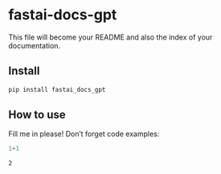 fastai-docs-gpt
================

<!-- WARNING: THIS FILE WAS AUTOGENERATED! DO NOT EDIT! -->

This file will become your README and also the index of your
documentation.

## Install

``` sh
pip install fastai_docs_gpt
```

## How to use

Fill me in please! Don’t forget code examples:

``` python
1+1
```

    2
